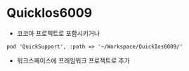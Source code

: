 # QuickIos6009

* 코코아 프로젝트로 포함시키거나
```
pod 'QuickSupport', :path => '~/Workspace/QuickIos6009/'
```

* 워크스페이스에 프레임워크 프로젝트로 추가

